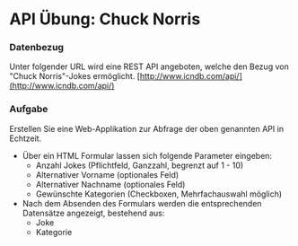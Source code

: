 
# API Übung: Chuck Norris
### Datenbezug
Unter folgender URL wird eine REST API angeboten, welche den Bezug von "Chuck Norris"-Jokes ermöglicht. 
[http://www.icndb.com/api/](http://www.icndb.com/api/)


### Aufgabe
Erstellen Sie eine Web-Applikation zur Abfrage der oben genannten API in Echtzeit.
- Über ein HTML Formular lassen sich folgende Parameter eingeben:
	- Anzahl Jokes (Pflichtfeld, Ganzzahl, begrenzt auf 1 - 10)
	- Alternativer Vorname (optionales Feld)
	- Alternativer Nachname (optionales Feld)
	- Gewünschte Kategorien (Checkboxen, Mehrfachauswahl möglich)
- Nach dem Absenden des Formulars werden die entsprechenden Datensätze angezeigt, bestehend aus:
	- Joke
	- Kategorie 
<!--stackedit_data:
eyJoaXN0b3J5IjpbOTgyNTgwMzk1LDQ5NzgxODgxMCwtODU3OD
I0OTM5LDE0OTQ0MjgwMDUsMTgyMzk4ODc5MiwtMTA1OTYxOTEw
NCwtMTQyMDYxMjk2OF19
-->